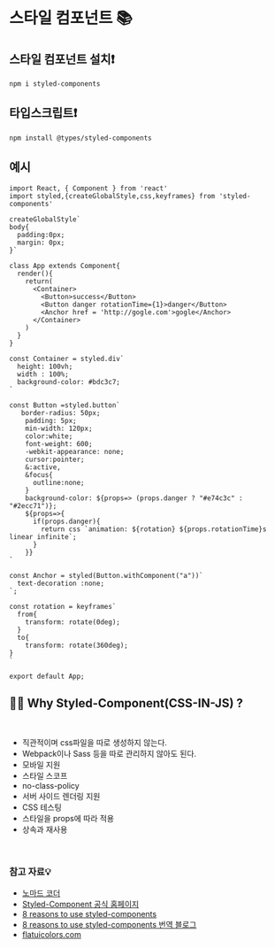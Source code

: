 # 스타일 컴포넌트 📚 

## 스타일 컴포넌트 설치❗️

`npm i styled-components`

## 타입스크립트❗️
`npm install @types/styled-components`


## 예시

``` JSX
import React, { Component } from 'react'
import styled,{createGlobalStyle,css,keyframes} from 'styled-components'

createGlobalStyle`
body{
  padding:0px;
  margin: 0px;
}`

class App extends Component{
  render(){
    return(
      <Container>
        <Button>success</Button>
        <Button danger rotationTime={1}>danger</Button>
        <Anchor href = 'http://gogle.com'>gogle</Anchor>
      </Container>
    )
  }
}

const Container = styled.div`
  height: 100vh;
  width : 100%;
  background-color: #bdc3c7;
`

const Button =styled.button`
   border-radius: 50px;
    padding: 5px;
    min-width: 120px;
    color:white;
    font-weight: 600;
    -webkit-appearance: none;
    cursor:pointer;
    &:active,
    &focus{
      outline:none;
    }
    background-color: ${props=> (props.danger ? "#e74c3c" : "#2ecc71")};
    ${props=>{
      if(props.danger){
        return css `animation: ${rotation} ${props.rotationTime}s linear infinite`;
      }
    }}
`

const Anchor = styled(Button.withComponent("a"))`
  text-decoration :none;
`;

const rotation = keyframes`
  from{
    transform: rotate(0deg);
  }
  to{
    transform: rotate(360deg);
}
`

export default App;
```

## 💁🏻 Why Styled-Component(CSS-IN-JS) ?

<br/>

- 직관적이며 css파일을 따로 생성하지 않는다.
- Webpack이나 Sass 등을 따로 관리하지 않아도 된다.
- 모바일 지원
- 스타일 스코프
- no-class-policy
- 서버 사이드 렌더링 지원
- CSS 테스팅
- 스타일을 props에 따라 적용
- 상속과 재사용


<br/>

### 참고 자료💡
- [노마드 코더](https://www.youtube.com/watch?v=MqGxMOhPqeI)
- [Styled-Component 공식 홈페이지](https://styled-components.com/docs/api#css)
- [8 reasons to use styled-components](https://blog.logrocket.com/8-reasons-to-use-styled-components-cf3788f0bb4d/)
- [8 reasons to use styled-components 번역 블로그](https://analogcoding.tistory.com/181)
- [flatuicolors.com](https://flatuicolors.com/)